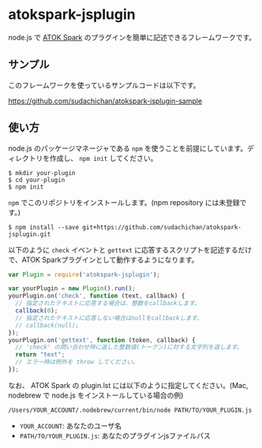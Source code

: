 # atokspark-jsplugin
node.js で [ATOK Spark](https://github.com/JustSystems/ATOK_Spark) のプラグインを簡単に記述できるフレームワークです。

## サンプル
このフレームワークを使っているサンプルコードは以下です。

https://github.com/sudachichan/atokspark-jsplugin-sample

## 使い方

node.js のパッケージマネージャである `npm` を使うことを前提にしています。ディレクトリを作成し、 `npm init` してください。
```
$ mkdir your-plugin
$ cd your-plugin
$ npm init
```

`npm` でこのリポジトリをインストールします。(npm repository には未登録です。)
```
$ npm install --save git+https://github.com/sudachichan/atokspark-jsplugin.git
```

以下のように `check` イベントと `gettext` に応答するスクリプトを記述するだけで、ATOK Sparkプラグインとして動作するようになります。
```javascript
var Plugin = require('atokspark-jsplugin');

var yourPlugin = new Plugin().run();
yourPlugin.on('check', function (text, callback) {
  // 指定されたテキストに応答する場合は、整数をcallbackします。
  callback(0);
  // 指定されたテキストに応答しない場合はnullをcallbackします。
  // callback(null);
});
yourPlugin.on('gettext', function (token, callback) {
  // 'check' の問い合わせ時に返した整数値(トークン)に対する文字列を返します。
  return "text";
  // エラー時は例外を throw してください。
});
```

なお、 ATOK Spark の plugin.lst には以下のように指定してください。(Mac, nodebrew で node.js をインストールしている場合の例)
```
/Users/YOUR_ACCOUNT/.nodebrew/current/bin/node PATH/TO/YOUR_PLUGIN.js
```
- `YOUR_ACCOUNT`: あなたのユーザ名
- `PATH/TO/YOUR_PLUGIN.js`: あなたのプラグインjsファイルパス
